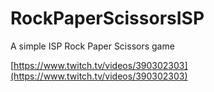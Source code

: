 # RockPaperScissorsISP
A simple ISP Rock Paper Scissors game

[https://www.twitch.tv/videos/390302303](https://www.twitch.tv/videos/390302303)